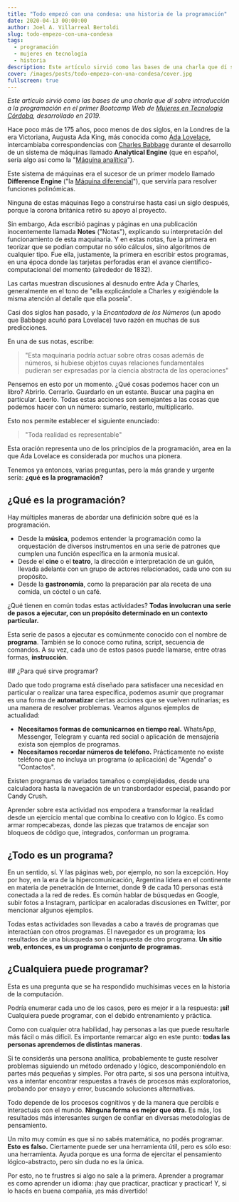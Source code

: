 ```yaml
---
title: "Todo empezó con una condesa: una historia de la programación"
date: 2020-04-13 00:00:00
author: Joel A. Villarreal Bertoldi
slug: todo-empezo-con-una-condesa
tags: 
  - programación
  - mujeres en tecnología
  - historia
description: Este artículo sirvió como las bases de una charla que dí sobre introducción a la programación en el primer Bootcamp Web de Mujeres en Tecnología Córdoba, desarrollado en 2019.
cover: /images/posts/todo-empezo-con-una-condesa/cover.jpg
fullscreen: true
---
```


_Este artículo sirvió como las bases de una charla que dí sobre introducción a la programación en el primer Bootcamp Web de [Mujeres en Tecnología Córdoba](https://metcba.org), desarrollado en 2019._

Hace poco más de 175 años, poco menos de dos siglos, en la Londres de la era Victoriana, Augusta Ada King, más conocida como [Ada Lovelace](https://es.wikipedia.org/wiki/Ada_Lovelace), intercambiaba correspondencias con [Charles Babbage](https://es.wikipedia.org/wiki/Charles_Babbage) durante el desarrollo de un sistema de máquinas llamado **Analytical Engine** (que en español, sería algo asi como la "[Máquina analítica](https://es.wikipedia.org/wiki/M%C3%A1quina_anal%C3%ADtica)").

Este sistema de máquinas era el sucesor de un primer modelo llamado **Difference Engine** ("la [Máquina diferencial](https://es.wikipedia.org/wiki/M%C3%A1quina_diferencial)"), que serviría para resolver funciones polinómicas.

Ninguna de estas máquinas llego a construirse hasta casi un siglo después, porque la corona británica retiró su apoyo al proyecto.

Sin embargo, Ada escribió paginas y páginas en una publicación inocentemente llamada **Notes** ("Notas"), explicando su interpretación del funcionamiento de esta maquinaria. Y en estas notas, fue la primera en teorizar que se podían computar no sólo cálculos, sino algoritmos de cualquier tipo. Fue ella, justamente, la primera en escribir estos programas, en una época donde las tarjetas perforadas eran el avance científico-computacional del momento (alrededor de 1832).

Las cartas muestran discusiones al desnudo entre Ada y Charles, generalmente en el tono de "ella explicándole a Charles y exigiéndole la misma atención al detalle que ella poseía".

Casi dos siglos han pasado, y la _Encantadora de los Números_ (un apodo que Babbage acuñó para Lovelace) tuvo razón en muchas de sus predicciones.

En una de sus notas, escribe:

> "Esta maquinaria podría actuar sobre otras cosas además de números, si hubiese objetos cuyas relaciones fundamentales pudieran ser expresadas por la ciencia abstracta de las operaciones"

Pensemos en esto por un momento. ¿Qué cosas podemos hacer con un libro? Abrirlo. Cerrarlo. Guardarlo en un estante. Buscar una pagína en particular. Leerlo. Todas estas acciones son semejantes a las cosas que podemos hacer con un número: sumarlo, restarlo, multiplicarlo.

Esto nos permite establecer el siguiente enunciado:

> "Toda realidad es representable"

Esta oración representa uno de los principios de la programación, area en la que Ada Lovelace es considerada por muchos una pionera.

Tenemos ya entonces, varias preguntas, pero la más grande y urgente sería: **¿qué es la programación?**

## ¿Qué es la programación?

Hay múltiples maneras de abordar una definición sobre qué es la programación.

- Desde la **música**, podemos entender la programación como la orquestación de diversos instrumentos en una serie de patrones que cumplen una función específica en la armonía musical.
- Desde el **cine** o el **teatro**, la dirección e interpretación de un guión, llevada adelante con un grupo de actores relacionados, cada uno con su propósito.
- Desde la **gastronomía**, como la preparación par ala receta de una comida, un cóctel o un café.

¿Qué tienen en común todas estas actividades? **Todas involucran una serie de pasos a ejecutar, con un propósito determinado en un contexto particular.**

Esta serie de pasos a ejecutar es comúnmente conocido con el nombre de **programa**. También se lo conoce como rutina, script, secuencia de comandos. A su vez, cada uno de estos pasos puede llamarse, entre otras formas, **instrucción**.

## ¿Para qué sirve programar?

Dado que todo programa está diseñado para satisfacer una necesidad en particular o realizar una tarea específica, podemos asumir que programar es una forma de **automatizar** ciertas acciones que se vuelven rutinarias; es una manera de resolver problemas. Veamos algunos ejemplos de actualidad:

- **Necesitamos formas de comunicarnos en tiempo real.** WhatsApp, Messenger, Telegram y cuanta red social o aplicación de mensajería exista son ejemplos de programas.
- **Necesitamos recordar números de teléfono.** Prácticamente no existe teléfono que no incluya un programa (o aplicación) de "Agenda" o "Contactos".

Existen programas de variados tamaños o complejidades, desde una calculadora hasta la navegación de un transbordador especial, pasando por Candy Crush.

Aprender sobre esta actividad nos empodera a transformar la realidad desde un ejercicio mental que combina lo creativo con lo lógico. Es como armar rompecabezas, donde las piezas que tratamos de encajar son bloqueos de código que, integrados, conforman un programa.

## ¿Todo es un programa?

En un sentido, sí. Y las páginas web, por ejemplo, no son la excepción. Hoy por hoy, en la era de la hipercomunicación, Argentina lidera en el continente en materia de penetración de Internet, donde 9 de cada 10 personas está conectada a la red de redes. Es común hablar de búsquedas en Google, subir fotos a Instagram, participar en acaloradas discusiones en Twitter, por mencionar algunos ejemplos.

Todas estas actividades son llevadas a cabo a través de programas que interactúan con otros programas. El navegador es un programa; los resultados de una bíusqueda son la respuesta de otro programa. **Un sitio web, entonces, es un programa o conjunto de programas.**

## ¿Cualquiera puede programar?

Esta es una pregunta que se ha respondido muchísimas veces en la historia de la computación.

Podría enumerar cada uno de los casos, pero es mejor ir a la respuesta: **¡sí!** Cualquiera puede programar, con el debido entrenamiento y práctica.

Como con cualquier otra habilidad, hay personas a las que puede resultarle más fácil o más difícil. Es importante remarcar algo en este punto: **todas las personas aprendemos de distintas maneras**. 

Si te considerás una persona analítica, probablemente te guste resolver problemas siguiendo un método ordenado y lógico, descomponiéndolo en partes más pequeñas y simples. Por otra parte, si sos una persona intuitiva, vas a intentar encontrar respuestas a través de procesos más exploratorios, probando por ensayo y error, buscando soluciones alternativas.

Todo depende de los procesos cognitivos y de la manera que percibís e interactuás con el mundo. **Ninguna forma es mejor que otra.** Es más, los resultados más interesantes surgen de confiar en diversas metodologías de pensamiento.

Un mito muy común es que si no sabés matemática, no podés programar. **Esto es falso.** Ciertamente puede ser una herramienta útil, pero es sólo eso: una herramienta. Ayuda porque es una forma de ejercitar el pensamiento lógico-abstracto, pero sin duda no es la única.

Por esto, no te frustres si algo no sale a la primera. Aprender a programar es como aprender un idioma: ¡hay que practicar, practicar y practicar! Y, si lo hacés en buena compañía, ¡es más divertido!

